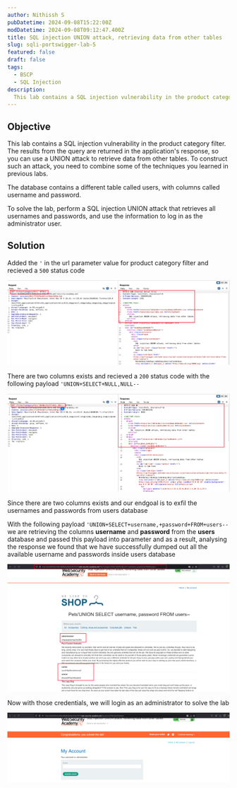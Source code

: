 ```yaml
---
author: Nithissh S
pubDatetime: 2024-09-08T15:22:00Z
modDatetime: 2024-09-08T09:12:47.400Z
title: SQL injection UNION attack, retrieving data from other tables
slug: sqli-portswigger-lab-5
featured: false
draft: false
tags:
  - BSCP
  - SQL Injection
description:
  This lab contains a SQL injection vulnerability in the product category filter. The results from the query are returned in the application's response, so you can use a UNION attack to retrieve data from other tables. To construct such an attack, you need to combine some of the techniques you learned in previous labs. The database contains a different table called users, with columns called username and password. To solve the lab, perform a SQL injection UNION attack that retrieves all usernames and passwords, and use the information to log in as the administrator user. 
---
```

 
## Objective 

This lab contains a SQL injection vulnerability in the product category filter. The results from the query are returned in the application's response, so you can use a UNION attack to retrieve data from other tables. To construct such an attack, you need to combine some of the techniques you learned in previous labs.

The database contains a different table called users, with columns called username and password.

To solve the lab, perform a SQL injection UNION attack that retrieves all usernames and passwords, and use the information to log in as the administrator user. 

## Solution

Added the `'` in the url parameter value for product category filter and recieved a `500` status code 

![](../../assets/images/bscp/sqli/sqli13.png)

There are two columns exists and recieved a `200` status code with the following payload `'UNION+SELECT+NULL,NULL--` 

![](../../assets/images/bscp/sqli/sqli14.png)

Since there are two columns exists and our endgoal is to exfil the usernames and passwords from users database 

With the following payload `'UNION+SELECT+username,+password+FROM+users--` we are retrieving the columns **username** and **password** from the **users** database and passed this payload into parameter and as a result, analysing the response we found that we have successfully dumped out all the available username and passwords inside users database 

![](../../assets/images/bscp/sqli/sqli15.png)

Now with those credentials, we will login as an administrator to solve the lab 

![](../../assets/images/bscp/sqli/sqli16.png)